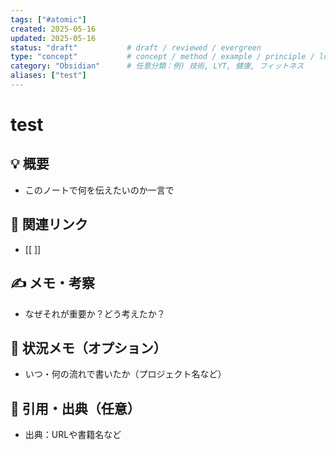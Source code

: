```yaml
---
tags: ["#atomic"]
created: 2025-05-16
updated: 2025-05-16 
status: "draft"           # draft / reviewed / evergreen
type: "concept"           # concept / method / example / principle / log
category: "Obsidian"      # 任意分類：例) 技術, LYT, 健康, フィットネス
aliases: ["test"]
---
```


# test

## 💡 概要
- このノートで何を伝えたいのか一言で

## 🔗 関連リンク
- [[ ]]

## ✍ メモ・考察
- なぜそれが重要か？どう考えたか？

## 📌 状況メモ（オプション）
- いつ・何の流れで書いたか（プロジェクト名など）

## 🧩 引用・出典（任意）
- 出典：URLや書籍名など
